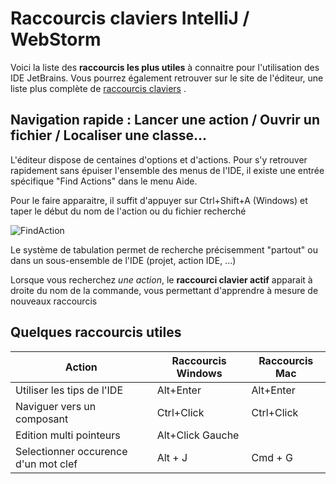 # Raccourcis claviers IntelliJ / WebStorm 

Voici la liste des **raccourcis les plus utiles** à connaitre pour l'utilisation des IDE JetBrains.
Vous pourrez également retrouver sur le site de l'éditeur, une liste plus complète de [raccourcis claviers](https://www.jetbrains.com/help/webstorm/mastering-keyboard-shortcuts.html#d1320088e89) .

## Navigation rapide : Lancer une action / Ouvrir un fichier /  Localiser une classe...

L'éditeur dispose de centaines d'options et d'actions. Pour s'y retrouver rapidement sans épuiser l'ensemble des menus de l'IDE, il existe une entrée spécifique "Find Actions" dans le menu Aide.


Pour le faire apparaitre, il suffit d'appuyer sur Ctrl+Shift+A (Windows) et taper le début du nom de l'action ou du fichier recherché

![FindAction](https://www.jetbrains.com/help/img/idea/2018.2/ws_gotoAction.png)

Le système de tabulation permet de recherche précisemment "partout" ou dans un sous-ensemble de l'IDE (projet, action IDE, ...)

Lorsque vous recherchez *une action*, le **raccourci clavier actif** apparait à droite du nom de la commande, vous permettant d'apprendre à mesure de nouveaux raccourcis

## Quelques raccourcis utiles

| Action | Raccourcis Windows | Raccourcis Mac |
| ------------- | ------------- | ------------- |
| Utiliser les tips de l'IDE  | Alt+Enter  | Alt+Enter
| Naviguer vers un composant  | Ctrl+Click | Ctrl+Click |
| Edition multi pointeurs  | Alt+Click Gauche |  |
| Selectionner occurence d'un mot clef  | Alt + J | Cmd + G |
